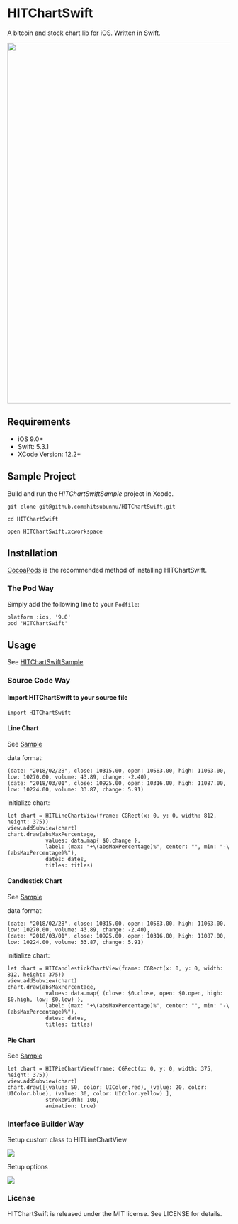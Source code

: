 # HITChartSwift
A bitcoin and stock chart lib for iOS. Written in Swift.

<img src="https://github.com/hitsubunnu/HITChartSwift/blob/master/images/samples.gif" width="812">

## Requirements
- iOS 9.0+
- Swift: 5.3.1
- XCode Version: 12.2+

## Sample Project

Build and run the <i>HITChartSwiftSample</i> project in Xcode.

```
git clone git@github.com:hitsubunnu/HITChartSwift.git

cd HITChartSwift

open HITChartSwift.xcworkspace
```

## Installation
<a href="http://cocoapods.org/" target="_blank">CocoaPods</a> is the recommended method of installing HITChartSwift.

### The Pod Way

Simply add the following line to your <code>Podfile</code>:

    platform :ios, '9.0'
    pod 'HITChartSwift'

## Usage 
See [HITChartSwiftSample](https://github.com/hitsubunnu/HITChartSwift/blob/master/HITChartSwiftSample/HITChartSwiftSample/ViewController.swift)

### Source Code Way

#### Import HITChartSwift to your source file
```
import HITChartSwift
```

#### Line Chart
See [Sample](https://github.com/hitsubunnu/HITChartSwift/blob/master/HITChartSwiftSample/HITChartSwiftSample/ViewController.swift#L76)

data format:
```
(date: "2018/02/28", close: 10315.00, open: 10583.00, high: 11063.00, low: 10270.00, volume: 43.89, change: -2.40),
(date: "2018/03/01", close: 10925.00, open: 10316.00, high: 11087.00, low: 10224.00, volume: 33.87, change: 5.91)
```

initialize chart:
```
let chart = HITLineChartView(frame: CGRect(x: 0, y: 0, width: 812, height: 375))
view.addSubview(chart)
chart.draw(absMaxPercentage, 
            values: data.map{ $0.change }, 
            label: (max: "+\(absMaxPercentage)%", center: "", min: "-\(absMaxPercentage)%"),
            dates: dates, 
            titles: titles)
```

#### Candlestick Chart
See [Sample](https://github.com/hitsubunnu/HITChartSwift/blob/master/HITChartSwiftSample/HITChartSwiftSample/ViewController.swift#L120)

data format:
```
(date: "2018/02/28", close: 10315.00, open: 10583.00, high: 11063.00, low: 10270.00, volume: 43.89, change: -2.40),
(date: "2018/03/01", close: 10925.00, open: 10316.00, high: 11087.00, low: 10224.00, volume: 33.87, change: 5.91)
```

initialize chart:
```
let chart = HITCandlestickChartView(frame: CGRect(x: 0, y: 0, width: 812, height: 375))
view.addSubview(chart)
chart.draw(absMaxPercentage,
            values: data.map{ (close: $0.close, open: $0.open, high: $0.high, low: $0.low) },
            label: (max: "+\(absMaxPercentage)%", center: "", min: "-\(absMaxPercentage)%"),
            dates: dates,
            titles: titles)
```

#### Pie Chart
See [Sample](https://github.com/hitsubunnu/HITChartSwift/blob/master/HITChartSwiftSample/HITChartSwiftSample/ViewController.swift#L146)

```
let chart = HITPieChartView(frame: CGRect(x: 0, y: 0, width: 375, height: 375))
view.addSubview(chart)
chart.draw([(value: 50, color: UIColor.red), (value: 20, color: UIColor.blue), (value: 30, color: UIColor.yellow) ],
            strokeWidth: 100,
            animation: true)
```

### Interface Builder Way

Setup custom class to HITLineChartView 

![](https://github.com/hitsubunnu/HITChartSwift/blob/master/images/ib-1.png)

Setup options

![](https://github.com/hitsubunnu/HITChartSwift/blob/master/images/ib-2.png)

### License

HITChartSwift is released under the MIT license. See LICENSE for details.
